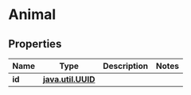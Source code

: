 
# Animal

## Properties
Name | Type | Description | Notes
------------ | ------------- | ------------- | -------------
**id** | [**java.util.UUID**](java.util.UUID.md) |  | 



